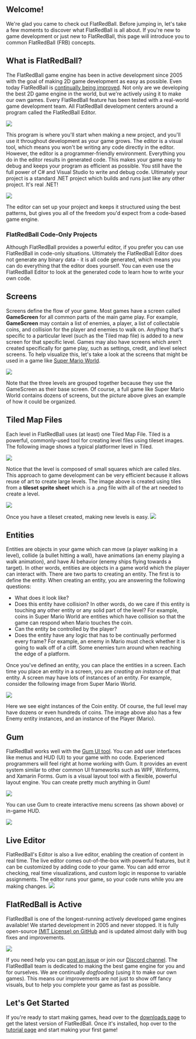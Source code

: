 ## Welcome!

We're glad you came to check out FlatRedBall. Before jumping in, let's take a few moments to discover what FlatRedBall is all about. If you're new to game development or just new to FlatRedBall, this page will introduce you to common FlatRedBall (FRB) concepts.

## What is FlatRedBall?

The FlatRedBall game engine has been in active development since 2005 with the goal of making 2D game development as easy as possible. Even today FlatRedBall is [continually being improved](https://github.com/vchelaru/FlatRedBall/commits/NetStandard). Not only are we developing the best 2D game engine in the world, but we're actively using it to make our own games. Every FlatRedBall feature has been tested with a real-world game development team. All FlatRedBall development centers around a program called the FlatRedBall Editor.

![](/media/2022-01-img_61d2550ab28c6.png)

This program is where you'll start when making a new project, and you'll use it throughout development as your game grows. The editor is a visual tool, which means you won't be writing any code directly in the editor. However, the editor is a programmer-friendly environment. Everything you do in the editor results in generated code. This makes your game easy to debug and keeps your program as efficient as possible. You still have the full power of C# and Visual Studio to write and debug code. Ultimately your project is a standard .NET project which builds and runs just like any other project. It's real .NET!

![](/media/2021-03-img_6048ea2556f6c.png)

The editor can set up your project and keeps it structured using the best patterns, but gives you all of the freedom you'd expect from a code-based game engine.

### FlatRedBall Code-Only Projects

Although FlatRedBall provides a powerful editor, if you prefer you can use FlatRedBall in code-only situations. Ultimately the FlatRedBall Editor does not generate any binary data - it is all code generated, which means you can do everything that the editor does yourself. You can even use the FlatRedBall Editor to look at the generated code to learn how to write your own code.

## Screens

Screens define the flow of your game. Most games have a screen called **GameScreen** for all common parts of the main game play. For example, **GameScreen** may contain a list of enemies, a player, a list of collectable coins, and collision for the player and enemies to walk on. Anything that's specific to a particular level (such as the Tiled map file) is added to a new screen for that specific level. Games may also have screens which aren't created specifically for game play, such as settings, credit, and level select screens. To help visualize this, let's take a look at the screens that might be used in a game like [Super Mario World](https://en.wikipedia.org/wiki/Super_Mario_World).

![](/media/2021-03-img_6048f4ff7f266.png)

Note that the three levels are grouped together because they use the GameScreen as their base screen. Of course, a full game like Super Mario World contains dozens of screens, but the picture above gives an example of how it could be organized.

## Tiled Map Files

Each level in FlatRedBall uses (at least) one Tiled Map File. Tiled is a powerful, commonly-used tool for creating level files using tileset images. The following image shows a typical platformer level in Tiled.

![](/media/2021-03-img_6048f60a716a0.png)

Notice that the level is composed of small squares which are called *tiles*. This approach to game development can be very efficient because it allows reuse of art to create large levels. The image above is created using tiles from a **tileset sprite sheet** which is a .png file with all of the art needed to create a level.

![](/media/2021-03-img_6048f692c467b.png)

Once you have a tileset created, making new levels is easy. [![](/media/2021-03-2021_March_10_095342.gif)](/media/2021-03-2021_March_10_095342.gif)

## Entities

Entities are objects in your game which can move (a player walking in a level), collide (a bullet hitting a wall), have animations (an enemy playing a walk animation), and have AI behavior (enemy ships flying towards a target). In other words, entities are objects in a game world which the player can interact with. There are two parts to creating an entity. The first is to define the entity. When creating an entity, you are answering the following questions:

-   What does it look like?
-   Does this entity have collision? In other words, do we care if this entity is touching any other entity or any solid part of the level? For example, coins in Super Mario World are entities which have collision so that the game can respond when Mario touches the coin.
-   Can the entity be controlled by the player?
-   Does the entity have any logic that has to be continually performed every frame? For example, an enemy in Mario must check whether it is going to walk off of a cliff. Some enemies turn around when reaching the edge of a platform.

Once you've defined an entity, you can place the entities in a screen. Each time you place an entity in a screen, you are *creating an instance* of that entity. A screen may have lots of instances of an entity. For example, consider the following image from Super Mario World.

![](/media/2021-03-img_6048fc85e801e.png)

Here we see eight instances of the Coin entity. Of course, the full level may have dozens or even hundreds of coins. The image above also has a few Enemy entity instances, and an instance of the Player (Mario).

## Gum

FlatRedBall works well with the [Gum UI tool](http://gumui.net/). You can add user interfaces like menus and HUD (UI) to your game with no code. Experienced programmers will feel right at home working with Gum. It provides an event system similar to other common UI frameworks such as WPF, Winforms, and Xamarin Forms. Gum is a visual layout tool with a flexible, powerful layout engine. You can create pretty much anything in Gum!

![](/media/2021-03-img_6048fdc9716b7.png)

You can use Gum to create interactive menu screens (as shown above) or in-game HUD.

![](/media/2021-03-img_6048fe98c4c20.png)

## Live Editor

FlatRedBall's Editor is also a live editor, enabling the creation of content in real time. The live editor comes out-of-the-box with powerful features, but it can be customized by adding code to your game. You can add error checking, real time visualizations, and custom logic in response to variable assignments. The editor runs your game, so your code runs while you are making changes. [![](/media/2021-03-20_09-29-28.gif)](/media/2021-03-20_09-29-28.gif)

## FlatRedBall is Active

FlatRedBall is one of the longest-running actively developed game engines available! We started development in 2005 and never stopped. It is fully open-source [(MIT License) on GitHub](https://github.com/vchelaru/FlatRedBall) and is updated almost daily with bug fixes and improvements.

![](/media/2021-03-img_6049016a81514.png)

If you need help you can [post an issue](https://github.com/vchelaru/FlatRedBall/issues) or join our [Discord channel](https://discord.gg/dg7WsFv). The FlatRedBall team is dedicated to making the best game engine for you and for ourselves. We are continually *dogfooding* (using it to make our own games). This means our improvements are not just to show off fancy visuals, but to help you complete your game as fast as possible.

## Let's Get Started

If you're ready to start making games, head over to the [downloads page](/download.md) to get the latest version of FlatRedBall. Once it's installed, hop over to the [tutorial page](/documentation/tutorials.md) and start making your first game!
